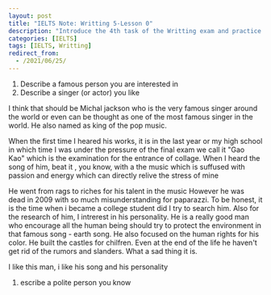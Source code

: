 ```yaml
---
layout: post
title: "IELTS Note: Writting 5-Lesson 0"
description: "Introduce the 4th task of the Writting exam and practice to rewrite the paragraph"
categories: [IELTS]
tags: [IELTS, Writting]
redirect_from:
  - /2021/06/25/
---
```

1. Describe a famous person you are interested in 
2. Describe a singer (or actor) you like 

I think that should be Michal jackson who is the very famous singer around the world or even can be thought as one of the most famous singer in the world. He also named as king of the pop music. 

When the first time I heared his works, it is in the last year or my high school in which time I was under the pressure of the final exam we call it "Gao Kao" which is the examination for the entrance of collage. When I heard the song of him, beat it , you know, with a the music which is suffused with passion and energy which can directly relive the stress of mine

He went from rags to riches for his talent in the music However he was dead in 2009 with so much misunderstanding for paparazzi. To be honest, it is the time when i became a college student did I try to search him. Also for the research of him, I intrerest in his personality. He is a really good man who encourage all the human being should try to protect the environment in that famous song - earth song. He also focused on the human rights for his color. He built the castles for chilfren. Even at the end of the life he haven't get rid of the rumors and slanders. What a sad thing it is.

I like this man, i like his song and his personality 

1. escribe a polite person you know



